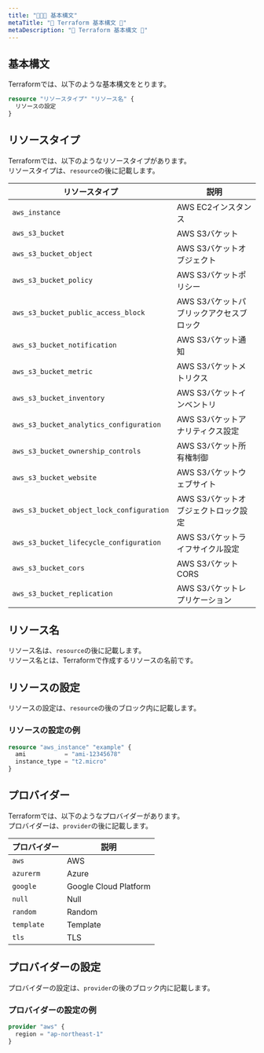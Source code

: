 ```yaml
---
title: "🐳🐳🐳 基本構文"
metaTitle: "🤖 Terraform 基本構文 🤖"
metaDescription: "🤖 Terraform 基本構文 🤖"
---
```


## 基本構文

Terraformでは、以下のような基本構文をとります。  

```terraform
resource "リソースタイプ" "リソース名" {
  リソースの設定
}
```

## リソースタイプ

Terraformでは、以下のようなリソースタイプがあります。  
リソースタイプは、`resource`の後に記載します。  

| リソースタイプ | 説明 |
| --- | --- |
| `aws_instance` | AWS EC2インスタンス |
| `aws_s3_bucket` | AWS S3バケット |
| `aws_s3_bucket_object` | AWS S3バケットオブジェクト |
| `aws_s3_bucket_policy` | AWS S3バケットポリシー |
| `aws_s3_bucket_public_access_block` | AWS S3バケットパブリックアクセスブロック |
| `aws_s3_bucket_notification` | AWS S3バケット通知 |
| `aws_s3_bucket_metric` | AWS S3バケットメトリクス |
| `aws_s3_bucket_inventory` | AWS S3バケットインベントリ |
| `aws_s3_bucket_analytics_configuration` | AWS S3バケットアナリティクス設定 |
| `aws_s3_bucket_ownership_controls` | AWS S3バケット所有権制御 |
| `aws_s3_bucket_website` | AWS S3バケットウェブサイト |
| `aws_s3_bucket_object_lock_configuration` | AWS S3バケットオブジェクトロック設定 |
| `aws_s3_bucket_lifecycle_configuration` | AWS S3バケットライフサイクル設定 |
| `aws_s3_bucket_cors` | AWS S3バケットCORS |
| `aws_s3_bucket_replication` | AWS S3バケットレプリケーション |

## リソース名

リソース名は、`resource`の後に記載します。  
リソース名とは、Terraformで作成するリソースの名前です。  

## リソースの設定

リソースの設定は、`resource`の後のブロック内に記載します。  

### リソースの設定の例

```terraform
resource "aws_instance" "example" {
  ami           = "ami-12345678"
  instance_type = "t2.micro"
}
```

## プロバイダー

Terraformでは、以下のようなプロバイダーがあります。  
プロバイダーは、`provider`の後に記載します。  

| プロバイダー | 説明 |
| --- | --- |
| `aws` | AWS |
| `azurerm` | Azure |
| `google` | Google Cloud Platform |
| `null` | Null |
| `random` | Random |
| `template` | Template |
| `tls` | TLS |

## プロバイダーの設定

プロバイダーの設定は、`provider`の後のブロック内に記載します。  

### プロバイダーの設定の例

```terraform
provider "aws" {
  region = "ap-northeast-1"
}
```
